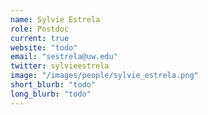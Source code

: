 ```yaml
---
name: Sylvie Estrela
role: Postdoc
current: true
website: "todo"
email: "sestrela@uw.edu"
twitter: sylvieestrela
image: "/images/people/sylvie_estrela.png"
short_blurb: "todo"
long_blurb: "todo"
---
```

